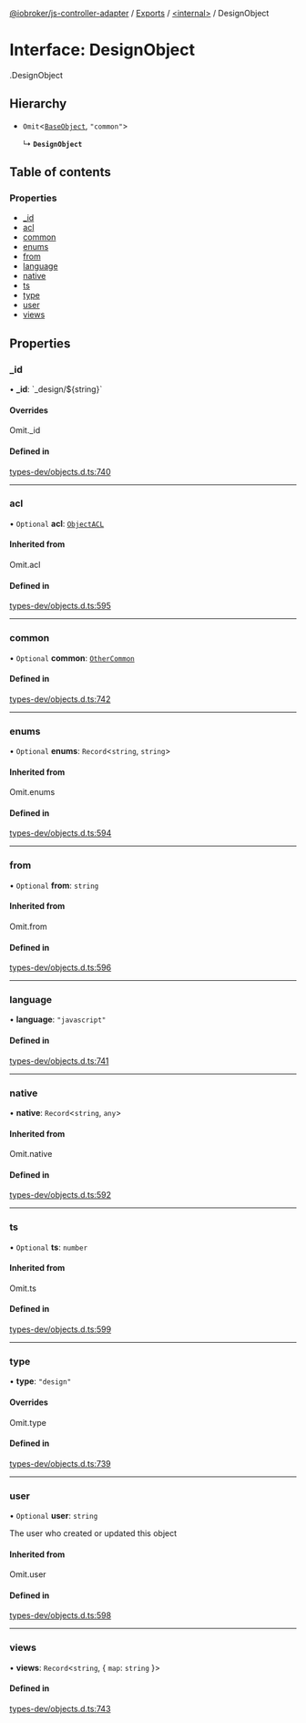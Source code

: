 [@iobroker/js-controller-adapter](../README.md) / [Exports](../modules.md) / [<internal\>](../modules/internal_.md) / DesignObject

# Interface: DesignObject

[<internal>](../modules/internal_.md).DesignObject

## Hierarchy

- `Omit`<[`BaseObject`](internal_.BaseObject.md), ``"common"``\>

  ↳ **`DesignObject`**

## Table of contents

### Properties

- [\_id](internal_.DesignObject.md#_id)
- [acl](internal_.DesignObject.md#acl)
- [common](internal_.DesignObject.md#common)
- [enums](internal_.DesignObject.md#enums)
- [from](internal_.DesignObject.md#from)
- [language](internal_.DesignObject.md#language)
- [native](internal_.DesignObject.md#native)
- [ts](internal_.DesignObject.md#ts)
- [type](internal_.DesignObject.md#type)
- [user](internal_.DesignObject.md#user)
- [views](internal_.DesignObject.md#views)

## Properties

### \_id

• **\_id**: \`\_design/${string}\`

#### Overrides

Omit.\_id

#### Defined in

[types-dev/objects.d.ts:740](https://github.com/ioBroker/ioBroker.js-controller/blob/e6dd10a9/packages/types-dev/objects.d.ts#L740)

___

### acl

• `Optional` **acl**: [`ObjectACL`](internal_.ObjectACL.md)

#### Inherited from

Omit.acl

#### Defined in

[types-dev/objects.d.ts:595](https://github.com/ioBroker/ioBroker.js-controller/blob/e6dd10a9/packages/types-dev/objects.d.ts#L595)

___

### common

• `Optional` **common**: [`OtherCommon`](internal_.OtherCommon.md)

#### Defined in

[types-dev/objects.d.ts:742](https://github.com/ioBroker/ioBroker.js-controller/blob/e6dd10a9/packages/types-dev/objects.d.ts#L742)

___

### enums

• `Optional` **enums**: `Record`<`string`, `string`\>

#### Inherited from

Omit.enums

#### Defined in

[types-dev/objects.d.ts:594](https://github.com/ioBroker/ioBroker.js-controller/blob/e6dd10a9/packages/types-dev/objects.d.ts#L594)

___

### from

• `Optional` **from**: `string`

#### Inherited from

Omit.from

#### Defined in

[types-dev/objects.d.ts:596](https://github.com/ioBroker/ioBroker.js-controller/blob/e6dd10a9/packages/types-dev/objects.d.ts#L596)

___

### language

• **language**: ``"javascript"``

#### Defined in

[types-dev/objects.d.ts:741](https://github.com/ioBroker/ioBroker.js-controller/blob/e6dd10a9/packages/types-dev/objects.d.ts#L741)

___

### native

• **native**: `Record`<`string`, `any`\>

#### Inherited from

Omit.native

#### Defined in

[types-dev/objects.d.ts:592](https://github.com/ioBroker/ioBroker.js-controller/blob/e6dd10a9/packages/types-dev/objects.d.ts#L592)

___

### ts

• `Optional` **ts**: `number`

#### Inherited from

Omit.ts

#### Defined in

[types-dev/objects.d.ts:599](https://github.com/ioBroker/ioBroker.js-controller/blob/e6dd10a9/packages/types-dev/objects.d.ts#L599)

___

### type

• **type**: ``"design"``

#### Overrides

Omit.type

#### Defined in

[types-dev/objects.d.ts:739](https://github.com/ioBroker/ioBroker.js-controller/blob/e6dd10a9/packages/types-dev/objects.d.ts#L739)

___

### user

• `Optional` **user**: `string`

The user who created or updated this object

#### Inherited from

Omit.user

#### Defined in

[types-dev/objects.d.ts:598](https://github.com/ioBroker/ioBroker.js-controller/blob/e6dd10a9/packages/types-dev/objects.d.ts#L598)

___

### views

• **views**: `Record`<`string`, { `map`: `string`  }\>

#### Defined in

[types-dev/objects.d.ts:743](https://github.com/ioBroker/ioBroker.js-controller/blob/e6dd10a9/packages/types-dev/objects.d.ts#L743)
